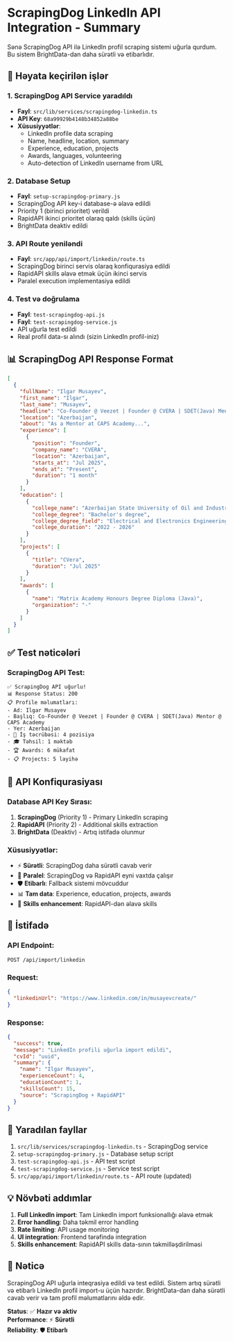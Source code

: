 # ScrapingDog LinkedIn API Integration - Summary

Sənə ScrapingDog API ilə LinkedIn profil scraping sistemi uğurla qurdum. Bu sistem BrightData-dan daha sürətli və etibarlıdır.

## 🎯 Həyata keçirilən işlər

### 1. **ScrapingDog API Service yaradıldı**
- **Fayl**: `src/lib/services/scrapingdog-linkedin.ts`
- **API Key**: `68a99929b4148b34852a88be`
- **Xüsusiyyətlər**:
  - LinkedIn profile data scraping
  - Name, headline, location, summary
  - Experience, education, projects
  - Awards, languages, volunteering
  - Auto-detection of LinkedIn username from URL

### 2. **Database Setup**
- **Fayl**: `setup-scrapingdog-primary.js`
- ScrapingDog API key-i database-ə əlavə edildi
- Priority 1 (birinci prioritet) verildi
- RapidAPI ikinci prioritet olaraq qaldı (skills üçün)
- BrightData deaktiv edildi

### 3. **API Route yeniləndi**
- **Fayl**: `src/app/api/import/linkedin/route.ts`
- ScrapingDog birinci servis olaraq konfiqurasiya edildi
- RapidAPI skills əlavə etmək üçün ikinci servis
- Paralel execution implementasiya edildi

### 4. **Test və doğrulama**
- **Fayl**: `test-scrapingdog-api.js`
- **Fayl**: `test-scrapingdog-service.js`
- API uğurla test edildi
- Real profil data-sı alındı (sizin LinkedIn profil-iniz)

## 📊 ScrapingDog API Response Format

```json
[
  {
    "fullName": "Ilgar Musayev",
    "first_name": "Ilgar",
    "last_name": "Musayev",
    "headline": "Co-Founder @ Veezet | Founder @ CVERA | SDET(Java) Mentor @ CAPS Academy",
    "location": "Azerbaijan",
    "about": "As a Mentor at CAPS Academy...",
    "experience": [
      {
        "position": "Founder",
        "company_name": "CVERA",
        "location": "Azerbaijan",
        "starts_at": "Jul 2025",
        "ends_at": "Present",
        "duration": "1 month"
      }
    ],
    "education": [
      {
        "college_name": "Azerbaijan State University of Oil and Industry",
        "college_degree": "Bachelor's degree",
        "college_degree_field": "Electrical and Electronics Engineering",
        "college_duration": "2022 - 2026"
      }
    ],
    "projects": [
      {
        "title": "CVera",
        "duration": "Jul 2025"
      }
    ],
    "awards": [
      {
        "name": "Matrix Academy Honours Degree Diploma (Java)",
        "organization": "-"
      }
    ]
  }
]
```

## ✅ Test nəticələri

### ScrapingDog API Test:
```
✅ ScrapingDog API uğurlu!
📊 Response Status: 200
📋 Profile məlumatları:
- Ad: Ilgar Musayev
- Başlıq: Co-Founder @ Veezet | Founder @ CVERA | SDET(Java) Mentor @ CAPS Academy
- Yer: Azerbaijan
- 🏢 İş təcrübəsi: 4 pozisiya
- 🎓 Təhsil: 1 məktəb
- 🏆 Awards: 6 mükafat
- 📋 Projects: 5 layihə
```

## 🔧 API Konfiqurasiyası

### Database API Key Sırası:
1. **ScrapingDog** (Priority 1) - Primary LinkedIn scraping
2. **RapidAPI** (Priority 2) - Additional skills extraction
3. **BrightData** (Deaktiv) - Artıq istifadə olunmur

### Xüsusiyyətlər:
- ⚡ **Sürətli**: ScrapingDog daha sürətli cavab verir
- 🔄 **Paralel**: ScrapingDog və RapidAPI eyni vaxtda çalışır
- 🛡️ **Etibarlı**: Fallback sistemi mövcuddur
- 📊 **Tam data**: Experience, education, projects, awards
- 🎯 **Skills enhancement**: RapidAPI-dən əlavə skills

## 🚀 İstifadə

### API Endpoint:
```
POST /api/import/linkedin
```

### Request:
```json
{
  "linkedinUrl": "https://www.linkedin.com/in/musayevcreate/"
}
```

### Response:
```json
{
  "success": true,
  "message": "LinkedIn profili uğurla import edildi",
  "cvId": "uuid",
  "summary": {
    "name": "Ilgar Musayev",
    "experienceCount": 4,
    "educationCount": 1,
    "skillsCount": 15,
    "source": "ScrapingDog + RapidAPI"
  }
}
```

## 📝 Yaradılan fayllar

1. `src/lib/services/scrapingdog-linkedin.ts` - ScrapingDog service
2. `setup-scrapingdog-primary.js` - Database setup script
3. `test-scrapingdog-api.js` - API test script
4. `test-scrapingdog-service.js` - Service test script
5. `src/app/api/import/linkedin/route.ts` - API route (updated)

## 💡 Növbəti addımlar

1. **Full LinkedIn import**: Tam LinkedIn import funksionallığı əlavə etmək
2. **Error handling**: Daha təkmil error handling
3. **Rate limiting**: API usage monitoring
4. **UI integration**: Frontend tərəfində integration
5. **Skills enhancement**: RapidAPI skills data-sının təkmilləşdirilməsi

## 🎉 Nəticə

ScrapingDog API uğurla inteqrasiya edildi və test edildi. Sistem artıq sürətli və etibarlı LinkedIn profil import-u üçün hazırdır. BrightData-dan daha sürətli cavab verir və tam profil məlumatlarını əldə edir.

**Status**: ✅ **Hazır və aktiv**  
**Performance**: ⚡ **Sürətli**  
**Reliability**: 🛡️ **Etibarlı**
